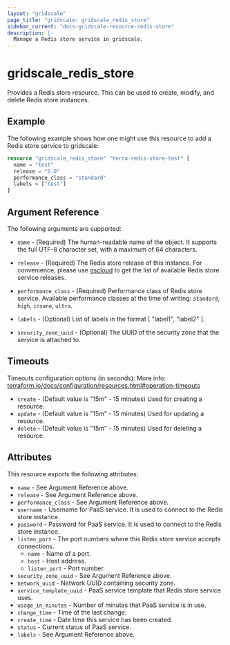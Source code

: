 ```yaml
---
layout: "gridscale"
page_title: "gridscale: gridscale_redis_store"
sidebar_current: "docs-gridscale-resource-redis-store"
description: |-
  Manage a Redis store service in gridscale.
---
```


# gridscale_redis_store

Provides a Redis store resource. This can be used to create, modify, and delete Redis store instances.

## Example

The following example shows how one might use this resource to add a Redis store service to gridscale:

```terraform
resource "gridscale_redis_store" "terra-redis-store-test" {
  name = "test"
  release = "5.0"
  performance_class = "standard"
  labels = ["test"]
}
```

## Argument Reference

The following arguments are supported:

* `name` - (Required) The human-readable name of the object. It supports the full UTF-8 character set, with a maximum of 64 characters.

* `release` - (Required) The Redis store release of this instance. For convenience, please use [gscloud](https://github.com/gridscale/gscloud) to get the list of available Redis store service releases.

* `performance_class` - (Required) Performance class of Redis store service. Available performance classes at the time of writing: `standard`, `high`, `insane`, `ultra`.

* `labels` - (Optional) List of labels in the format [ "label1", "label2" ].

* `security_zone_uuid` - (Optional) The UUID of the security zone that the service is attached to.

## Timeouts

Timeouts configuration options (in seconds):
More info: [terraform.io/docs/configuration/resources.html#operation-timeouts](https://www.terraform.io/docs/configuration/resources.html#operation-timeouts)

* `create` - (Default value is "15m" - 15 minutes) Used for creating a resource.
* `update` - (Default value is "15m" - 15 minutes) Used for updating a resource.
* `delete` - (Default value is "15m" - 15 minutes) Used for deleting a resource.

## Attributes

This resource exports the following attributes:

* `name` - See Argument Reference above.
* `release` - See Argument Reference above.
* `performance_class` - See Argument Reference above.
* `username` - Username for PaaS service. It is used to connect to the Redis store instance.
* `password` - Password for PaaS service. It is used to connect to the Redis store instance.
* `listen_port` - The port numbers where this Redis store service accepts connections.
  * `name` - Name of a port.
  * `host` - Host address.
  * `listen_port` - Port number.
* `security_zone_uuid` - See Argument Reference above.
* `network_uuid` - Network UUID containing security zone.
* `service_template_uuid` - PaaS service template that Redis store service uses.
* `usage_in_minutes` - Number of minutes that PaaS service is in use.
* `change_time` - Time of the last change.
* `create_time` - Date time this service has been created.
* `status` - Current status of PaaS service.
* `labels` - See Argument Reference above.
